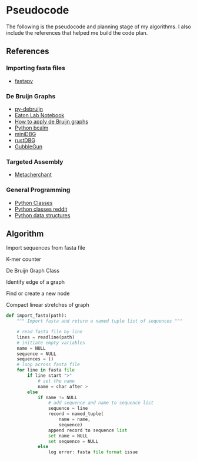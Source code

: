 # Pseudocode

The following is the pseudocode and planning stage of my algorithms. I also include the references that helped me build the code plan.

## References

### Importing fasta files

- [fastapy](https://github.com/aziele/fastapy/blob/main/fastapy.py)

### De Bruijn Graphs

- [py-debruijn](https://github.com/mitbal/py-debruijn)
- [Eaton Lab Notebook](https://eaton-lab.org/slides/genomics/answers/nb-10.2-de-Bruijn.html)
- [How to apply de Bruijn graphs](https://www.nature.com/articles/nbt.2023)
- [Python bcalm](https://github.com/rchikhi/python-bcalm)
- [miniDBG](https://github.com/mdondrup/miniDBG)
- [rustDBG](https://10xgenomics.github.io/rust-debruijn/master/debruijn/index.html)
- [GubbleGun](https://github.com/fawaz-dabbaghieh/bubble_gun/tree/master/BubbleGun)

### Targeted Assembly

- [Metacherchant](https://github.com/ctlab/metacherchant)

### General Programming

- [Python Classes](https://docs.python.org/3/tutorial/classes.html)
- [Python classes reddit](https://www.reddit.com/r/learnpython/comments/14y1c31/im_new_to_python_classes_and_objects/)
- [Python data structures](https://docs.python.org/3/tutorial/datastructures.html)

## Algorithm

Import sequences from fasta file

K-mer counter

De Bruijn Graph Class

Identify edge of a graph

Find or create a new node

Compact linear stretches of graph

```python
def import_fasta(path):
    """ Import fasta and return a named tuple list of sequences """ 

    # read fasta file by line
    lines = readline(path)
    # initiate empty variables
    name = NULL 
    sequence = NULL 
    sequences = () 
    # loop across fasta file
    for line in fasta file 
        if line start ">" 
            # set the name
            name = char after > 
        else 
            if name != NULL 
                # add sequence and name to sequence list
                sequence = line 
                record = named_tuple(
                    name = name, 
                    sequence)
                append record to sequence list 
                set name = NULL 
                set sequence = NULL 
            else 
                log error: fasta file format issue 

```
